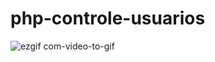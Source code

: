 # php-controle-usuarios

![ezgif com-video-to-gif](https://user-images.githubusercontent.com/22102668/58749414-360a1980-845c-11e9-8484-7f45c7a39be8.gif)
